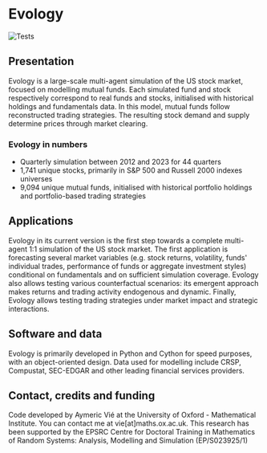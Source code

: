 # Evology 

![Tests](https://github.com/aymericvie/evology/actions/workflows/runs.yml/badge.svg?branch=master)

## Presentation

Evology is a large-scale multi-agent simulation of the US stock market, focused on modelling mutual funds. Each simulated fund and stock respectively correspond to real funds and stocks, initialised with historical holdings and fundamentals data. In this model, mutual funds follow reconstructed trading strategies. The resulting stock demand and supply determine prices through market clearing. 

### Evology in numbers
* Quarterly simulation between 2012 and 2023 for 44 quarters
* 1,741 unique stocks, primarily in S&P 500 and Russell 2000 indexes universes
* 9,094 unique mutual funds, initialised with historical portfolio holdings and portfolio-based trading strategies

## Applications 
Evology in its current version is the first step towards a complete multi-agent 1:1 simulation of the US stock market. The first application is forecasting several market variables (e.g. stock returns, volatility, funds' individual trades, performance of funds or aggregate investment styles) conditional on fundamentals and on sufficient simulation coverage. Evology also allows testing various counterfactual scenarios: its emergent approach makes returns and trading activity endogenous and dynamic. Finally, Evology allows testing trading strategies under market impact and strategic interactions.

## Software and data
Evology is primarily developed in Python and Cython for speed purposes, with an object-oriented design. Data used for modelling include CRSP, Compustat, SEC-EDGAR and other leading financial services providers.

## Contact, credits and funding

Code developed by Aymeric Vié at the University of Oxford - Mathematical Institute. You can contact me at vie[at]maths.ox.ac.uk. 
This research has been supported by the EPSRC Centre for Doctoral Training in Mathematics of Random Systems: Analysis, Modelling and Simulation (EP/S023925/1)
